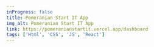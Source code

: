 ```yaml
---
inProgress: false
title: Pomeranian Start IT App
img_alt: Pomeranian Start IT App
link: https://pomeranianstartit.vercel.app/dashboard
tags: ['Html', 'CSS', 'JS', 'React']
---
```

